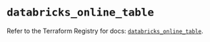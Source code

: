 # `databricks_online_table`

Refer to the Terraform Registry for docs: [`databricks_online_table`](https://registry.terraform.io/providers/databricks/databricks/1.84.0/docs/resources/online_table).

